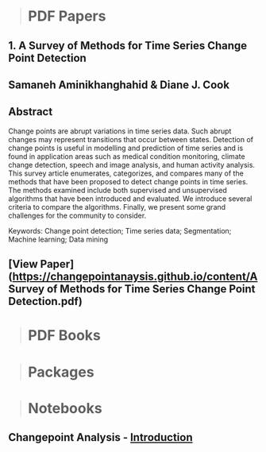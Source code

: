 > # PDF Papers

## 1. A Survey of Methods for Time Series Change Point Detection
## Samaneh Aminikhanghahid & Diane J. Cook

## Abstract
Change points are abrupt variations in time series data. Such abrupt changes may represent
transitions that occur between states. Detection of change points is useful in modelling and
prediction of time series and is found in application areas such as medical condition monitoring,
climate change detection, speech and image analysis, and human activity analysis. This survey
article enumerates, categorizes, and compares many of the methods that have been proposed to
detect change points in time series. The methods examined include both supervised and
unsupervised algorithms that have been introduced and evaluated. We introduce several criteria to
compare the algorithms. Finally, we present some grand challenges for the community to consider.

Keywords:  Change point detection; Time series data; Segmentation; Machine learning; Data mining

## [View Paper](https://changepointanaysis.github.io/content/A Survey of Methods for Time Series Change Point Detection.pdf)



> # PDF Books

> # Packages

> # Notebooks

## Changepoint Analysis -  [Introduction](https://changepointanalysis.github.io/ "Changepoint Analysis Introduction")
